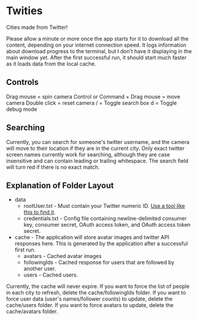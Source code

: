 # Twities
Cities made from Twitter!

Please allow a minute or more once the app starts for it to download all the content, depending on your internet connection speed. It logs information about download progress to the terminal, but I don't have it displaying in the main window yet. After the first successful run, it should start much faster as it loads data from the local cache.

## Controls
Drag mouse = spin camera
Control or Command + Drag mouse = move camera
Double click = reset camera
/ = Toggle search box
d = Toggle debug mode

## Searching
Currently, you can search for someone's twitter username, and the camera will move to their location if they are in the current city. Only exact twitter screen names currently work for searching, although they are case insensitive and can contain leading or trailing whitespace. The search field will turn red if there is no exact match.

## Explanation of Folder Layout

 * data
	* rootUser.txt - Must contain your Twitter numeric ID. [Use a tool like this to find it](http://www.idfromuser.com/).
	* credentials.txt - Config file containing newline-delimited consumer key, consumer secret, OAuth access token, and OAuth access token secret.
 * cache - The application will store avatar images and twitter API responses here. This is generated by the application after a successful first run.
	* avatars - Cached avatar images
	* followingIds - Cached response for users that are followed by another user.
	* users - Cached users.

Currently, the cache will never expire. If you want to force the list of people in each city to refresh, delete the cache/followingIds folder. If you want to force user data (user's names/follower counts) to update, delete the cache/users folder. If you want to force avatars to update, delete the cache/avatars folder.
